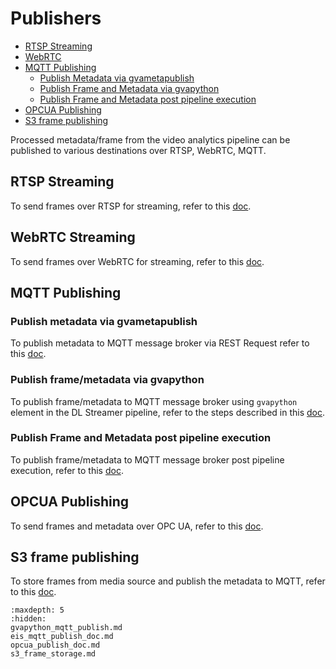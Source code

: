 # Publishers

- [RTSP Streaming](#rtsp-streaming)
- [WebRTC](#webrtc-streaming)
- [MQTT Publishing](#mqtt-publishing)
    - [Publish Metadata via gvametapublish](#publish-metadata-via-gvametapublish)
    - [Publish Frame and Metadata via gvapython](#publish-framemetadata-via-gvapython)
    - [Publish Frame and Metadata post pipeline execution](#publish-frame-and-metadata-post-pipeline-execution)
- [OPCUA Publishing](#opcua-publishing)
- [S3 frame publishing](#s3-frame-publishing)

Processed metadata/frame from the video analytics pipeline can be published to various destinations over RTSP, WebRTC, MQTT. 

## RTSP Streaming
To send frames over RTSP for streaming, refer to this [doc](../rest_api/customizing_pipeline_requests.md#rtsp).

## WebRTC Streaming
To send frames over WebRTC for streaming, refer to this [doc](../rest_api/customizing_pipeline_requests.md#webrtc).

## MQTT Publishing

### Publish metadata via gvametapublish
To publish metadata to MQTT message broker via REST Request refer to this [doc](../rest_api/customizing_pipeline_requests.md#mqtt).

### Publish frame/metadata via gvapython
To publish frame/metadata to MQTT message broker using `gvapython` element in the DL Streamer pipeline, refer to the steps described in this [doc](gvapython_mqtt_publish.md).

### Publish Frame and Metadata post pipeline execution
To publish frame/metadata to MQTT message broker post pipeline execution, refer to this [doc](eis_mqtt_publish_doc.md).


## OPCUA Publishing
To send frames and metadata over OPC UA, refer to this [doc](opcua_publish_doc.md).

## S3 frame publishing
To store frames from media source and publish the metadata to MQTT, refer to this [doc](s3_frame_storage.md).

```{toctree}
:maxdepth: 5
:hidden:
gvapython_mqtt_publish.md
eis_mqtt_publish_doc.md
opcua_publish_doc.md
s3_frame_storage.md
```